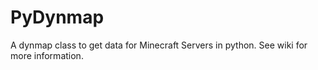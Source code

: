 # PyDynmap
A dynmap class to get data for Minecraft Servers in python. See wiki for more information.
